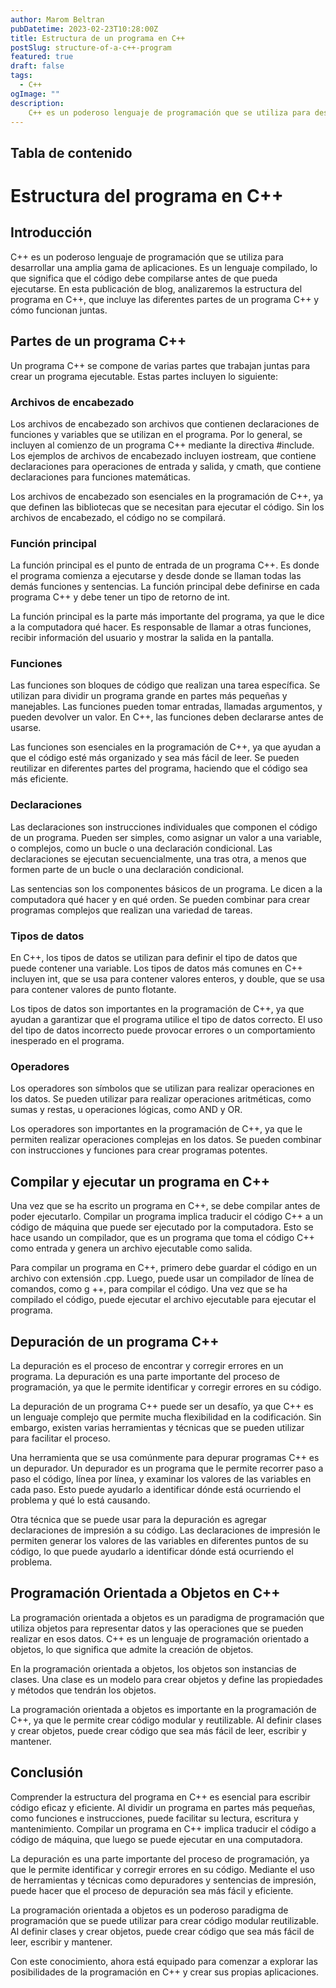 ```yaml
---
author: Marom Beltran
pubDatetime: 2023-02-23T10:28:00Z
title: Estructura de un programa en C++
postSlug: structure-of-a-c++-program
featured: true
draft: false
tags:
  - C++
ogImage: ""
description:
    C++ es un poderoso lenguaje de programación que se utiliza para desarrollar una amplia gama de aplicaciones. Es un lenguaje compilado, lo que significa que el código debe compilarse antes de que pueda ejecutarse. En esta publicación de blog, analizaremos la estructura del programa en C++, que incluye las diferentes partes de un programa C++ y cómo funcionan juntas.
---
```


## Tabla de contenido 

# Estructura del programa en C++

## Introducción

C++ es un poderoso lenguaje de programación que se utiliza para desarrollar una amplia gama de aplicaciones. Es un lenguaje compilado, lo que significa que el código debe compilarse antes de que pueda ejecutarse. En esta publicación de blog, analizaremos la estructura del programa en C++, que incluye las diferentes partes de un programa C++ y cómo funcionan juntas.

## Partes de un programa C++

Un programa C++ se compone de varias partes que trabajan juntas para crear un programa ejecutable. Estas partes incluyen lo siguiente:

### Archivos de encabezado

Los archivos de encabezado son archivos que contienen declaraciones de funciones y variables que se utilizan en el programa. Por lo general, se incluyen al comienzo de un programa C++ mediante la directiva #include. Los ejemplos de archivos de encabezado incluyen iostream, que contiene declaraciones para operaciones de entrada y salida, y cmath, que contiene declaraciones para funciones matemáticas.

Los archivos de encabezado son esenciales en la programación de C++, ya que definen las bibliotecas que se necesitan para ejecutar el código. Sin los archivos de encabezado, el código no se compilará.

### Función principal

La función principal es el punto de entrada de un programa C++. Es donde el programa comienza a ejecutarse y desde donde se llaman todas las demás funciones y sentencias. La función principal debe definirse en cada programa C++ y debe tener un tipo de retorno de int.

La función principal es la parte más importante del programa, ya que le dice a la computadora qué hacer. Es responsable de llamar a otras funciones, recibir información del usuario y mostrar la salida en la pantalla.

### Funciones

Las funciones son bloques de código que realizan una tarea específica. Se utilizan para dividir un programa grande en partes más pequeñas y manejables. Las funciones pueden tomar entradas, llamadas argumentos, y pueden devolver un valor. En C++, las funciones deben declararse antes de usarse.

Las funciones son esenciales en la programación de C++, ya que ayudan a que el código esté más organizado y sea más fácil de leer. Se pueden reutilizar en diferentes partes del programa, haciendo que el código sea más eficiente.

### Declaraciones

Las declaraciones son instrucciones individuales que componen el código de un programa. Pueden ser simples, como asignar un valor a una variable, o complejos, como un bucle o una declaración condicional. Las declaraciones se ejecutan secuencialmente, una tras otra, a menos que formen parte de un bucle o una declaración condicional.

Las sentencias son los componentes básicos de un programa. Le dicen a la computadora qué hacer y en qué orden. Se pueden combinar para crear programas complejos que realizan una variedad de tareas.

### Tipos de datos

En C++, los tipos de datos se utilizan para definir el tipo de datos que puede contener una variable. Los tipos de datos más comunes en C++ incluyen int, que se usa para contener valores enteros, y double, que se usa para contener valores de punto flotante.

Los tipos de datos son importantes en la programación de C++, ya que ayudan a garantizar que el programa utilice el tipo de datos correcto. El uso del tipo de datos incorrecto puede provocar errores o un comportamiento inesperado en el programa.

### Operadores

Los operadores son símbolos que se utilizan para realizar operaciones en los datos. Se pueden utilizar para realizar operaciones aritméticas, como sumas y restas, u operaciones lógicas, como AND y OR.

Los operadores son importantes en la programación de C++, ya que le permiten realizar operaciones complejas en los datos. Se pueden combinar con instrucciones y funciones para crear programas potentes.

## Compilar y ejecutar un programa en C++

Una vez que se ha escrito un programa en C++, se debe compilar antes de poder ejecutarlo. Compilar un programa implica traducir el código C++ a un código de máquina que puede ser ejecutado por la computadora. Esto se hace usando un compilador, que es un programa que toma el código C++ como entrada y genera un archivo ejecutable como salida.

Para compilar un programa en C++, primero debe guardar el código en un archivo con extensión .cpp. Luego, puede usar un compilador de línea de comandos, como g ++, para compilar el código. Una vez que se ha compilado el código, puede ejecutar el archivo ejecutable para ejecutar el programa.

## Depuración de un programa C++

La depuración es el proceso de encontrar y corregir errores en un programa. La depuración es una parte importante del proceso de programación, ya que le permite identificar y corregir errores en su código.

La depuración de un programa C++ puede ser un desafío, ya que C++ es un lenguaje complejo que permite mucha flexibilidad en la codificación. Sin embargo, existen varias herramientas y técnicas que se pueden utilizar para facilitar el proceso.

Una herramienta que se usa comúnmente para depurar programas C++ es un depurador. Un depurador es un programa que le permite recorrer paso a paso el código, línea por línea, y examinar los valores de las variables en cada paso. Esto puede ayudarlo a identificar dónde está ocurriendo el problema y qué lo está causando.

Otra técnica que se puede usar para la depuración es agregar declaraciones de impresión a su código. Las declaraciones de impresión le permiten generar los valores de las variables en diferentes puntos de su código, lo que puede ayudarlo a identificar dónde está ocurriendo el problema.

## Programación Orientada a Objetos en C++

La programación orientada a objetos es un paradigma de programación que utiliza objetos para representar datos y las operaciones que se pueden realizar en esos datos. C++ es un lenguaje de programación orientado a objetos, lo que significa que admite la creación de objetos.

En la programación orientada a objetos, los objetos son instancias de clases. Una clase es un modelo para crear objetos y define las propiedades y métodos que tendrán los objetos.

La programación orientada a objetos es importante en la programación de C++, ya que le permite crear código modular y reutilizable. Al definir clases y crear objetos, puede crear código que sea más fácil de leer, escribir y mantener.

## Conclusión

Comprender la estructura del programa en C++ es esencial para escribir código eficaz y eficiente. Al dividir un programa en partes más pequeñas, como funciones e instrucciones, puede facilitar su lectura, escritura y mantenimiento. Compilar un programa en C++ implica traducir el código a código de máquina, que luego se puede ejecutar en una computadora.

La depuración es una parte importante del proceso de programación, ya que le permite identificar y corregir errores en su código. Mediante el uso de herramientas y técnicas como depuradores y sentencias de impresión, puede hacer que el proceso de depuración sea más fácil y eficiente.

La programación orientada a objetos es un poderoso paradigma de programación que se puede utilizar para crear código modular reutilizable. Al definir clases y crear objetos, puede crear código que sea más fácil de leer, escribir y mantener.

Con este conocimiento, ahora está equipado para comenzar a explorar las posibilidades de la programación en C++ y crear sus propias aplicaciones.
